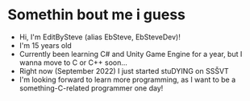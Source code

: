 # Somethin bout me i guess
- Hi, I'm EditBySteve (alias EbSteve, EbSteveDev)!
- I'm 15 years old
- Currently been learning C# and Unity Game Engine for a year, but I wanna move to C or C++ soon...
- Right now (September 2022) I just started stuDYING on SSŠVT
- I'm looking forward to learn more programming, as I want to be a something-C-related programmer one day!
